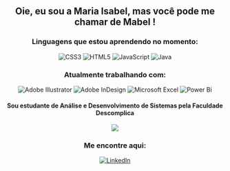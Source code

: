 <h2 align="center"> Oie, eu sou a Maria Isabel, mas você pode me chamar de Mabel ! </h2>

<div align="center">
  <h3>Linguagens que estou aprendendo no momento:</h3>

![CSS3](https://img.shields.io/badge/css3-%231572B6.svg?style=for-the-badge&logo=css3&logoColor=white)
![HTML5](https://img.shields.io/badge/html5-%23E34F26.svg?style=for-the-badge&logo=html5&logoColor=white)
![JavaScript](https://img.shields.io/badge/javascript-%23323330.svg?style=for-the-badge&logo=javascript&logoColor=%23F7DF1E)
![Java](https://img.shields.io/badge/java-%23ED8B00.svg?style=for-the-badge&logo=openjdk&logoColor=white)
</div>

<div align="center">
   <h3>Atualmente trabalhando com:</h3>
  
  ![Adobe Illustrator](https://img.shields.io/badge/adobe%20illustrator-%23FF9A00.svg?style=for-the-badge&logo=adobe%20illustrator&logoColor=white)
  ![Adobe InDesign](https://img.shields.io/badge/Adobe%20InDesign-49021F?style=for-the-badge&logo=adobeindesign&logoColor=white)
  ![Microsoft Excel](https://img.shields.io/badge/Microsoft_Excel-217346?style=for-the-badge&logo=microsoft-excel&logoColor=white)
  ![Power Bi](https://img.shields.io/badge/power_bi-F2C811?style=for-the-badge&logo=powerbi&logoColor=black)
  
</div>

<div align="center">
  <h4>Sou estudante de Análise e Desenvolvimento de Sistemas pela Faculdade Descomplica</h4>
  
  ![](https://geps.dev/progress/25)
</div>

<div align="center">
  <h3>Me encontre aqui:</h3>

  <a href="https://www.linkedin.com/in/mariaisabelcoms/">![LinkedIn](https://img.shields.io/badge/linkedin-%230077B5.svg?style=for-the-badge&logo=linkedin&logoColor=white)</a>
  
</div>

